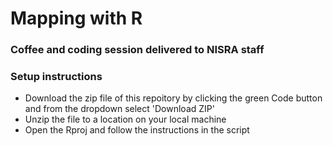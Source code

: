 # Mapping with R
### Coffee and coding session delivered to NISRA staff

### Setup instructions

- Download the zip file of this repoitory by clicking the green Code button and from the dropdown select 'Download ZIP'
- Unzip the file to a location on your local machine
- Open the Rproj and follow the instructions in the script

